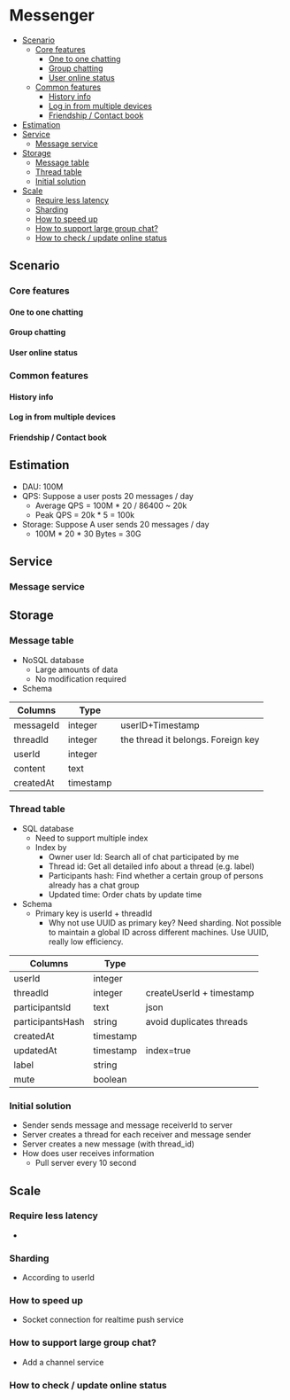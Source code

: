 # Messenger

<!-- MarkdownTOC -->

- [Scenario](#scenario)
	- [Core features](#core-features)
		- [One to one chatting](#one-to-one-chatting)
		- [Group chatting](#group-chatting)
		- [User online status](#user-online-status)
	- [Common features](#common-features)
		- [History info](#history-info)
		- [Log in from multiple devices](#log-in-from-multiple-devices)
		- [Friendship / Contact book](#friendship--contact-book)
- [Estimation](#estimation)
- [Service](#service)
	- [Message service](#message-service)
- [Storage](#storage)
	- [Message table](#message-table)
	- [Thread table](#thread-table)
	- [Initial solution](#initial-solution)
- [Scale](#scale)
	- [Require less latency](#require-less-latency)
	- [Sharding](#sharding)
	- [How to speed up](#how-to-speed-up)
	- [How to support large group chat?](#how-to-support-large-group-chat)
	- [How to check / update online status](#how-to-check--update-online-status)

<!-- /MarkdownTOC -->

## Scenario
### Core features
#### One to one chatting
#### Group chatting
#### User online status

### Common features
#### History info
#### Log in from multiple devices
#### Friendship / Contact book

## Estimation
* DAU: 100M 
* QPS: Suppose a user posts 20 messages / day
	- Average QPS = 100M * 20 / 86400 ~ 20k
	- Peak QPS = 20k * 5 = 100k
* Storage: Suppose A user sends 20 messages / day
	- 100M * 20 * 30 Bytes = 30G

## Service
### Message service

## Storage
### Message table
* NoSQL database
	- Large amounts of data
	- No modification required
* Schema

| Columns   | Type      |                  | 
|-----------|-----------|------------------| 
| messageId | integer   | userID+Timestamp | 
| threadId  | integer   | the thread it belongs. Foreign key  | 
| userId    | integer   |                  | 
| content   | text      |                  | 
| createdAt | timestamp |                  | 

### Thread table
* SQL database
    - Need to support multiple index
    - Index by 
    	+ Owner user Id: Search all of chat participated by me
    	+ Thread id: Get all detailed info about a thread (e.g. label)
    	+ Participants hash: Find whether a certain group of persons already has a chat group
    	+ Updated time: Order chats by update time
* Schema
	- Primary key is userId + threadId
		+ Why not use UUID as primary key? Need sharding. Not possible to maintain a global ID across different machines. Use UUID, really low efficiency.

| Columns          | Type      |                          | 
|------------------|-----------|--------------------------| 
| userId           | integer   |                          | 
| threadId         | integer   | createUserId + timestamp | 
| participantsId   | text      | json                     | 
| participantsHash | string    | avoid duplicates threads | 
| createdAt        | timestamp |                          | 
| updatedAt        | timestamp | index=true               | 
| label            | string    |                          | 
| mute             | boolean   |                          | 

### Initial solution
* Sender sends message and message receiverId to server
* Server creates a thread for each receiver and message sender
* Server creates a new message (with thread_id)
* How does user receives information
	- Pull server every 10 second

## Scale
### Require less latency
* 

### Sharding
* According to userId

### How to speed up
* Socket connection for realtime push service

### How to support large group chat?
* Add a channel service

### How to check / update online status

